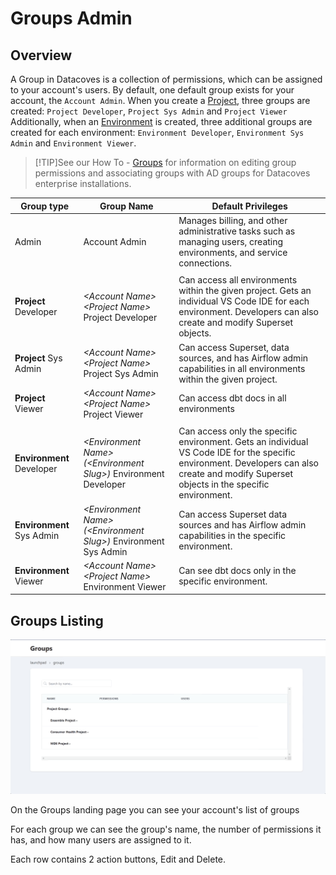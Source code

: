 # Groups Admin

## Overview

A Group in Datacoves is a collection of permissions, which can be assigned to your account's users.
By default, one default group exists for your account, the `Account Admin`. When you create a [Project](/reference/admin-menu/projects.md), three groups are created: `Project Developer`, `Project Sys Admin` and `Project Viewer` Additionally, when an [Environment](/reference/admin-menu/environments.md) is created, three additional groups are created for each environment: `Environment Developer`, `Environment Sys Admin` and `Environment Viewer`.

>[!TIP]See our How To - [Groups](how-tos/datacoves/how_to_groups.md) for information on editing group permissions and associating groups with AD groups for Datacoves enterprise installations.

| Group type           | Group Name                                            | Default Privileges                                                                                                 |
|----------------------|-------------------------------------------------------|--------------------------------------------------------------------------------------------------------------------|
| Admin                | Account Admin                                         | Manages billing, and other administrative tasks such as managing users, creating environments, and service connections.                                                 |
|||||
| **Project** Developer | _\<Account Name\> \<Project Name\>_ Project Developer | Can access all environments within the given project. Gets an individual VS Code IDE for each environment. Developers can also create and modify Superset objects. |                                                                         |
| **Project** Sys Admin | _\<Account Name\> \<Project Name\>_ Project Sys Admin | Can access Superset, data sources, and has Airflow admin capabilities in all environments within the given project. |
| **Project** Viewer | _\<Account Name\> \<Project Name\>_ Project Viewer    | Can access dbt docs in all environments   |
|||||
| **Environment** Developer| _\<Environment Name\> (\<Environment Slug\>)_ Environment Developer | Can access only the specific environment. Gets an individual VS Code IDE for the specific environment. Developers can also create and modify Superset objects in the specific environment. |
| **Environment** Sys Admin| _\<Environment Name\> (\<Environment Slug\>)_ Environment Sys Admin | Can access Superset data sources and has Airflow admin capabilities in the specific environment.                  |
| **Environment** Viewer   | _\<Account Name\> \<Project Name\>_ Environment Viewer| Can see dbt docs only in the specific environment. |

## Groups Listing

![Groups Listing](./assets/groups_listing.gif)

On the Groups landing page you can see your account's list of groups

For each group we can see the group's name, the number of permissions it has, and how many users are assigned to it.

Each row contains 2 action buttons, Edit and Delete.